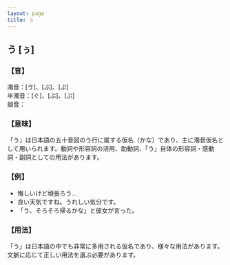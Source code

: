 ```yaml
---
layout: page
title: ぅ
---
```

## う [ぅ]

### 【音】
濁音：[ゔ]、[ぶ]、[ぷ]  
半濁音：[ぐ]、[ぶ]、[ぷ]  
拗音：  

### 【意味】
「う」は日本語の五十音図のう行に属する仮名（かな）であり、主に濁音仮名として用いられます。動詞や形容詞の活用、助動詞、「う」自体の形容詞・感動詞・副詞としての用法があります。  

### 【例】
- 悔しいけど頑張ろう…  
- 良い天気ですね。うれしい気分です。  
- 「う、そろそろ帰るかな」と彼女が言った。  

### 【用法】
「う」は日本語の中でも非常に多用される仮名であり、様々な用法があります。文脈に応じて正しい用法を選ぶ必要があります。